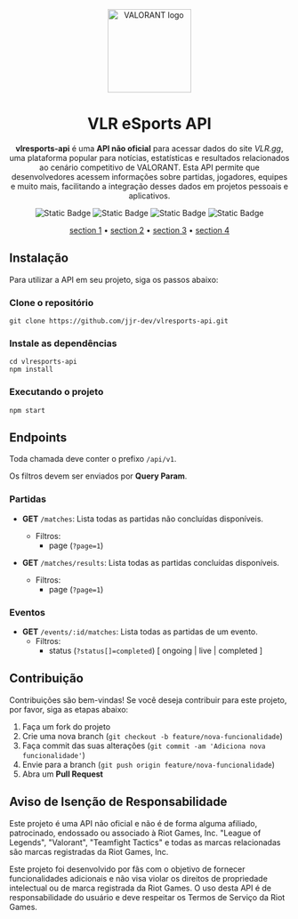<div align="center">

<img src="https://i.imgur.com/AyLDjQi.png" alt="VALORANT logo" width="150px" />

# VLR eSports API

**vlresports-api** é uma **API não oficial** para acessar dados do site _VLR.gg_, uma plataforma popular para notícias, estatísticas e resultados relacionados ao cenário competitivo de VALORANT. Esta API permite que desenvolvedores acessem informações sobre partidas, jogadores, equipes e muito mais, facilitando a integração desses dados em projetos pessoais e aplicativos.

![Static Badge](https://img.shields.io/badge/some-badge-blue)
![Static Badge](https://img.shields.io/badge/some_other-badge-red)
![Static Badge](https://img.shields.io/badge/some-badge-green)
![Static Badge](https://img.shields.io/badge/some-badge-purple)

[section 1](#section1) •
[section 2](#section2) •
[section 3](#section3) •
[section 4](#section4)

</div>

## Instalação

Para utilizar a API em seu projeto, siga os passos abaixo:

### Clone o repositório

```
git clone https://github.com/jjr-dev/vlresports-api.git
```

### Instale as dependências

```
cd vlresports-api
npm install
```

### Executando o projeto

```
npm start
```

## Endpoints

Toda chamada deve conter o prefixo `/api/v1`.

Os filtros devem ser enviados por **Query Param**.

### Partidas

-   **GET** `/matches`: Lista todas as partidas não concluídas disponíveis.

    -   Filtros:
        -   page (`?page=1`)

-   **GET** `/matches/results`: Lista todas as partidas concluídas disponíveis.
    -   Filtros:
        -   page (`?page=1`)

### Eventos

-   **GET** `/events/:id/matches`: Lista todas as partidas de um evento.
    -   Filtros:
        -   status (`?status[]=completed`) [ ongoing | live | completed ]

## Contribuição

Contribuições são bem-vindas! Se você deseja contribuir para este projeto, por favor, siga as etapas abaixo:

1. Faça um fork do projeto
2. Crie uma nova branch (`git checkout -b feature/nova-funcionalidade`)
3. Faça commit das suas alterações (`git commit -am 'Adiciona nova funcionalidade'`)
4. Envie para a branch (`git push origin feature/nova-funcionalidade`)
5. Abra um **Pull Request**

## Aviso de Isenção de Responsabilidade

Este projeto é uma API não oficial e não é de forma alguma afiliado, patrocinado, endossado ou associado à Riot Games, Inc. "League of Legends", "Valorant", "Teamfight Tactics" e todas as marcas relacionadas são marcas registradas da Riot Games, Inc.

Este projeto foi desenvolvido por fãs com o objetivo de fornecer funcionalidades adicionais e não visa violar os direitos de propriedade intelectual ou de marca registrada da Riot Games. O uso desta API é de responsabilidade do usuário e deve respeitar os Termos de Serviço da Riot Games.
